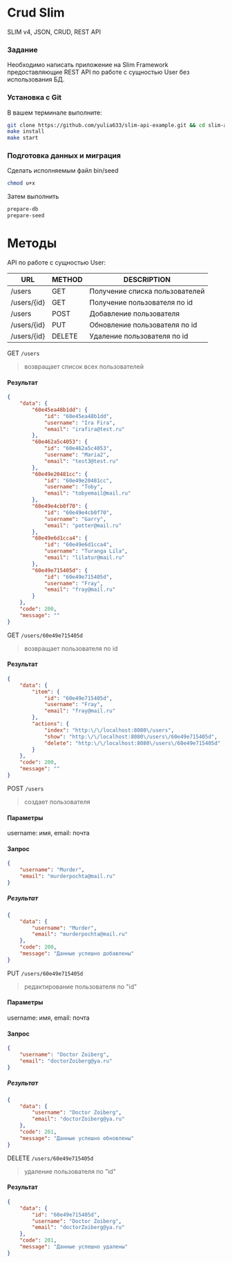 # Crud Slim
SLIM v4, JSON, CRUD, REST API

### Задание
Необходимо написать приложение на Slim Framework предоставляющие REST API по работе с сущностью User без использования БД.

### Установка с Git

В вашем терминале выполните:

```bash
git clone https://github.com/yulia633/slim-api-example.git && cd slim-api-example-main
make install
make start
```

### Подготовка данных и миграция

Сделать исполняемым файл bin/seed

```bash
chmod u+x
```

Затем выполнить

```bash
prepare-db
prepare-seed
```

# Методы
API по работе с сущностью User:

| URL | METHOD | DESCRIPTION |
| --- | --- | --- |
| /users | GET | Получение списка пользователей |
| /users/{id} | GET | Получение пользователя по id |
| /users | POST | Добавление пользователя |
| /users/{id} | PUT | Обновление пользователя по id |
| /users/{id} | DELETE | Удаление пользователя по id |


GET `/users`
> возвращает список всех пользователей

#### Результат
```json
{
    "data": {
        "60e45ea48b1dd": {
            "id": "60e45ea48b1dd",
            "username": "Ira Fira",
            "email": "irafira@test.ru"
        },
        "60e462a5c4053": {
            "id": "60e462a5c4053",
            "username": "Maria2",
            "email": "test3@test.ru"
        },
        "60e49e20481cc": {
            "id": "60e49e20481cc",
            "username": "Toby",
            "email": "tobyemail@mail.ru"
        },
        "60e49e4cb0f70": {
            "id": "60e49e4cb0f70",
            "username": "Garry",
            "email": "potter@mail.ru"
        },
        "60e49e6d1cca4": {
            "id": "60e49e6d1cca4",
            "username": "Turanga Lila",
            "email": "lilatur@mail.ru"
        },
        "60e49e715405d": {
            "id": "60e49e715405d",
            "username": "Fray",
            "email": "fray@mail.ru"
        }
    },
    "code": 200,
    "message": ""
}
```


GET `/users/60e49e715405d`
> возвращает пользователя по id

#### Результат
```json
{
    "data": {
        "item": {
            "id": "60e49e715405d",
            "username": "Fray",
            "email": "fray@mail.ru"
        },
        "actions": {
            "index": "http:\/\/localhost:8080\/users",
            "show": "http:\/\/localhost:8080\/users\/60e49e715405d",
            "delete": "http:\/\/localhost:8080\/users\/60e49e715405d"
        }
    },
    "code": 200,
    "message": ""
}
```


POST `/users`
> создает пользователя

#### Параметры
username: имя,
email: почта

#### Запрос
```json
{
    "username": "Murder",
    "email": "murderpochta@mail.ru"
}
```
##### Результат
```json
{
    "data": {
        "username": "Murder",
        "email": "murderpochta@mail.ru"
    },
    "code": 200,
    "message": "Данные успешно добавлены"
}
```


PUT `/users/60e49e715405d`
> редактирование пользователя по "id"

#### Параметры
username: имя,
email: почта

#### Запрос
```json
{
    "username": "Doctor Zoiberg",
    "email": "doctorZoiberg@ya.ru"
}
```

##### Результат
```json
{
    "data": {
        "username": "Doctor Zoiberg",
        "email": "doctorZoiberg@ya.ru"
    },
    "code": 201,
    "message": "Данные успешно обновлены"
}
```


DELETE `/users/60e49e715405d`
> удаление пользователя по "id"

#### Результат
```json
{
    "data": {
        "id": "60e49e715405d",
        "username": "Doctor Zoiberg",
        "email": "doctorZoiberg@ya.ru"
    },
    "code": 201,
    "message": "Данные успешно удалены"
}
```
